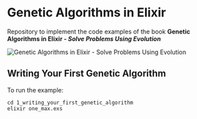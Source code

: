 # Genetic Algorithms in Elixir
Repository to implement the code examples of the book **Genetic Algorithms in Elixir - _Solve Problems Using Evolution_**

![Genetic Algorithms in Elixir - Solve Problems Using Evolution](https://pragprog.com/titles/smgaelixir/genetic-algorithms-in-elixir/smgaelixir-250.jpg)

## Writing Your First Genetic Algorithm ##
To run the example:
```
cd 1_writing_your_first_genetic_algorithm
elixir one_max.exs
```